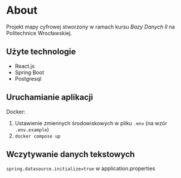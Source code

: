 # About

Projekt mapy cyfrowej stworzony w ramach kursu *Bazy Danych II* na Politechnice Wrocławskiej.

## Użyte technologie

- React.js
- Spring Boot
- Postgresql

## Uruchamianie aplikacji

Docker:

1. Ustawienie zmiennych środowiskowych w pliku `.env` (na wzór `.env.example`)
2. `docker compose up`

## Wczytywanie danych tekstowych

``spring.datasource.initialize=true`` w application.properties
